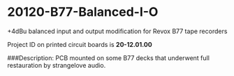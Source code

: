 # 20120-B77-Balanced-I-O
+4dBu balanced input and output modification for Revox B77 tape recorders

Project ID on printed circuit boards is **20-12.01.00**

###Description:
PCB mounted on some B77 decks that underwent full restauration by strangelove audio.

